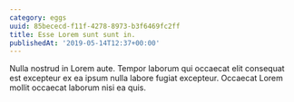 ```yaml
---
category: eggs
uuid: 85bececd-f11f-4278-8973-b3f6469fc2ff
title: Esse Lorem sunt sunt in.
publishedAt: '2019-05-14T12:37+00:00'
---
```


Nulla nostrud in Lorem aute. Tempor laborum qui occaecat elit consequat est excepteur ex ea ipsum nulla labore fugiat excepteur. Occaecat Lorem mollit occaecat laborum nisi ea quis.
